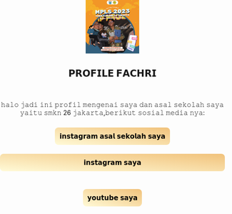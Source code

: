 <!DOCTYPE html>
<html lang="en">
<head>
  <meta charset="UTF-8">
  <meta name="viewport" content="width=device-width, initial-scale=1.0">
  <meta http-equiv="X-UA-Compatible" content="ie=edge">
  <title>link pertama fachri</title>
  <style>
    body {
      margin: 0;
      padding: 0;
    }
    
    .container {
      width: 100%;
      height: 100vh;
      display: flex;
      justify-content: center;
      background: url(ryo.jpg);
      background-size: cover;
      background-repeat: no-repeat;
      color: white;
    }
    
    .card {
      text-align: center;
    }
    
    .card > img {
      
      border-radius: 50%;
    }
    
    .link {
      display: flex;
      flex-direction: column;
      justify-content: center;
      padding-block: 20px;
    }
    
    a {
      margin-block: 30px;
      color: black;
      background: linear-gradient(to right top, #FFFAD7,#F1C27B);
      text-decoration: none ;
      font-size: 15px;
      padding: 10px;
      border-radius: 8px;
    }
    
  </style>
</head>
<body>
  <div class="container">
    <div class="card">
      <img src="image.jpg" width="120px" alt="fachri surya">
      <h2><b>𝗣𝗥𝗢𝗙𝗜𝗟𝗘 𝗙𝗔𝗖𝗛𝗥𝗜</b></h2>
      <br>
      <p>𝚑𝚊𝚕𝚘 𝚓𝚊𝚍𝚒 𝚒𝚗𝚒 𝚙𝚛𝚘𝚏𝚒𝚕 𝚖𝚎𝚗𝚐𝚎𝚗𝚊𝚒 𝚜𝚊𝚢𝚊 𝚍𝚊𝚗 𝚊𝚜𝚊𝚕 𝚜𝚎𝚔𝚘𝚕𝚊𝚑 𝚜𝚊𝚢𝚊 𝚢𝚊𝚒𝚝𝚞 𝚜𝚖𝚔𝚗 26 𝚓𝚊𝚔𝚊𝚛𝚝𝚊,𝚋𝚎𝚛𝚒𝚔𝚞𝚝 𝚜𝚘𝚜𝚒𝚊𝚕 𝚖𝚎𝚍𝚒𝚊 𝚗𝚢𝚊:</p>
      <div class="link">
        <div class="sosmed">
          <a href="https:www.instagram.com/smkn26jktofficial">𝗶𝗻𝘀𝘁𝗮𝗴𝗿𝗮𝗺 𝗮𝘀𝗮𝗹 𝘀𝗲𝗸𝗼𝗹𝗮𝗵  𝘀𝗮𝘆𝗮</a>
        </div>
         <a href="https:www.instagram.com/nata_kunn">𝗶𝗻𝘀𝘁𝗮𝗴𝗿𝗮𝗺 𝘀𝗮𝘆𝗮</a>
        </div>
         <a href="https://youtube.com/@hellvenn6715">𝘆𝗼𝘂𝘁𝘂𝗯𝗲 𝘀𝗮𝘆𝗮</a>
        </div>
      </div>
    </div>
  </div>
</body>
</html>
